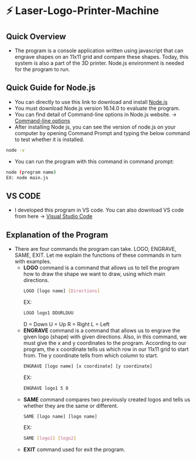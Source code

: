# ⚡ Laser-Logo-Printer-Machine

## Quick Overview
- The program is a console application written using javascript that can engrave shapes on an 11x11 grid and compare these shapes. Today, this system is also a part of the 3D printer. Node.js environment is needed for the program to run.

## Quick Guide for Node.js
- You can directly to use this link to download and install [Node.js](https://nodejs.org/en/)
- You must download Node.js version 16.14.0 to evaluate the program.
- You can find detail of Command-line options in Node.js website. -> [Command-line options](https://nodejs.org/dist/latest-v16.x/docs/api/cli.html)
- After installing Node js, you can see the version of node.js on your computer by opening Command Prompt and typing the below command to test whether it is installed.
```bash
node -v
```
- You can run the program with this command in command prompt:
```bash
node (program name)
EX: node main.js
```

## VS CODE
- I developed this program in VS code. You can also download VS code from here -> [Visual Studio Code](https://code.visualstudio.com/download)

## Explanation of the Program
- There are four commands the program can take. LOGO, ENGRAVE, SAME, EXIT. Let me explain the functions of these commands in turn with examples.
  - **LOGO** command is a command that allows us to tell the program how to draw the shape we want to draw, using which main directions.
    ```bash
    LOGO [logo name] [Directions]
    ```
    EX: 
    ```bash
    LOGO logo1 DDURLDUU
    ```
    D = Down
    U = Up
    R = Right
    L = Left
  - **ENGRAVE** command is a command that allows us to engrave the given logo (shape) with given directions. Also, in this command, we must give the x and y coordinates to the program. According to our program, the x coordinate tells us which row in our 11x11 grid to start from. The y coordinate tells from which column to start.
    ```bash
    ENGRAVE [logo name] [x coordinate] [y coordinate]
    ```
    EX:
    ```bash
    ENGRAVE logo1 5 8
    ```
  - **SAME** command compares two previously created logos and tells us whether they are the same or different.
    ```bash
    SAME [logo name] [logo name]
    ```
    EX:
    ```bash
    SAME [logo1] [logo2]
    ```
  - **EXIT** command used for exit the program.
